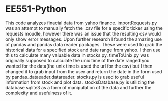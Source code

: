# EE551-Python
This code analyzes finacial data from yahoo finance. importRequests.py was an attempt to manually fetch the .csv file for a specific ticker using the requests moudle, however there was an issue that the resulting csv would only show error messages. 
Upon further research I found the amazing use of pandas and pandas data reader packages. These were used to grab the historical data for a specified stock and date range from yahoo. I then use this to calculate many valuable data in stocks.py.
timeToUnix.py  was originally supposed to calculate the unix time of the date ranged you wanted for the data(the unix time is used the url for the csv) but I then changed it to grab input from the user and return the date in the form used by pandas_dataeader.datareader. stocks.py is used to grab useful information from stock and plot data. stocksDatabase.py is utilizing the database sqlite3 as a form of manipulation of the data and further the complexity  and usefulness of it. 
